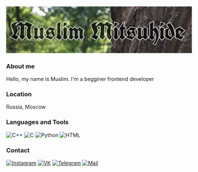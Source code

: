 [![Header](https://github.com/muslimitsuhide/muslimitsuhide/blob/main/assets/ubnb.jpeg)](https://www.instagram.com/muslimitsuhide/)

### About me
Hello, my name is Muslim. I'm a begginer frontend developer
### Location 
Russia, Moscow
### Languages and Tools
![C++](https://img.shields.io/badge/-C++-7AC14B?style=for-the-badge&logo=C%2b%2b&logoColor=1E90FF)
![C](https://img.shields.io/badge/-C-7AC14B?style=for-the-badge&logo=C&logoColor=4169E1)
![Python](https://img.shields.io/badge/-Python-7AC14B?style=for-the-badge&logo=Python&logoColor=orange)
![HTML](https://img.shields.io/badge/-HTML-7AC14B?style=for-the-badge&logo=https://github.com/muslimitsuhide/muslimitsuhide/blob/main/assets/html.png&logoColor=1E90FF)
### Contact
[![Instagram](https://img.shields.io/badge/-Instagram-228B22?style=for-the-badge&logo=instagram&logoColor=FF7F50)](https://www.instagram.com/muslimitsuhide/)
[![VK](https://img.shields.io/badge/-vkontakte-228B22?style=for-the-badge&logo=vk&logoColor=4169E1)](https://vk.com/muslimitsuhide)
[![Telegram](https://img.shields.io/badge/-telegram-228B22?style=for-the-badge&logo=telegram&logoColor=4169E1)](https://t.me/muslimitsuhide)
[![Mail](https://img.shields.io/badge/-mail-228B22?style=for-the-badge&logo=mail.ru&logoColor=FF7F50)](https://e.mail.ru/cgi-bin/sentmsg?To=mamad.muslim@mail.ru&from=otvet&afterReload=1)